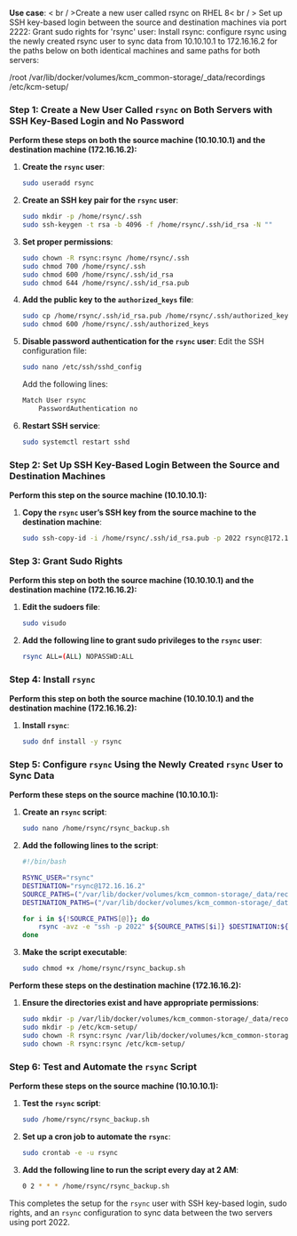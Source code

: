 **Use case**: 
< br / >Create a new user called rsync on RHEL 8< br / >
Set up SSH key-based login between the source and destination machines via port 2222:
Grant sudo rights for 'rsync' user:
Install rsync:
configure rsync using the newly created rsync user to sync data from 10.10.10.1  to  172.16.16.2 for the paths below on both identical machines and same paths for both servers:

/root
/var/lib/docker/volumes/kcm_common-storage/_data/recordings  
/etc/kcm-setup/


### Step 1: Create a New User Called `rsync` on Both Servers with SSH Key-Based Login and No Password

**Perform these steps on both the source machine (10.10.10.1) and the destination machine (172.16.16.2):**

1. **Create the `rsync` user**:
    ```bash
    sudo useradd rsync
    ```

2. **Create an SSH key pair for the `rsync` user**:
    ```bash
    sudo mkdir -p /home/rsync/.ssh
    sudo ssh-keygen -t rsa -b 4096 -f /home/rsync/.ssh/id_rsa -N ""
    ```

3. **Set proper permissions**:
    ```bash
    sudo chown -R rsync:rsync /home/rsync/.ssh
    sudo chmod 700 /home/rsync/.ssh
    sudo chmod 600 /home/rsync/.ssh/id_rsa
    sudo chmod 644 /home/rsync/.ssh/id_rsa.pub
    ```

4. **Add the public key to the `authorized_keys` file**:
    ```bash
    sudo cp /home/rsync/.ssh/id_rsa.pub /home/rsync/.ssh/authorized_keys
    sudo chmod 600 /home/rsync/.ssh/authorized_keys
    ```

5. **Disable password authentication for the `rsync` user**:
    Edit the SSH configuration file:
    ```bash
    sudo nano /etc/ssh/sshd_config
    ```

    Add the following lines:
    ```bash
    Match User rsync
        PasswordAuthentication no
    ```

6. **Restart SSH service**:
    ```bash
    sudo systemctl restart sshd
    ```

### Step 2: Set Up SSH Key-Based Login Between the Source and Destination Machines

**Perform this step on the source machine (10.10.10.1):**

1. **Copy the `rsync` user’s SSH key from the source machine to the destination machine**:
    ```bash
    sudo ssh-copy-id -i /home/rsync/.ssh/id_rsa.pub -p 2022 rsync@172.16.16.2
    ```

### Step 3: Grant Sudo Rights

**Perform this step on both the source machine (10.10.10.1) and the destination machine (172.16.16.2):**

1. **Edit the sudoers file**:
    ```bash
    sudo visudo
    ```

2. **Add the following line to grant sudo privileges to the `rsync` user**:
    ```bash
    rsync ALL=(ALL) NOPASSWD:ALL
    ```

### Step 4: Install `rsync`

**Perform this step on both the source machine (10.10.10.1) and the destination machine (172.16.16.2):**

1. **Install `rsync`**:
    ```bash
    sudo dnf install -y rsync
    ```

### Step 5: Configure `rsync` Using the Newly Created `rsync` User to Sync Data

**Perform these steps on the source machine (10.10.10.1):**

1. **Create an `rsync` script**:
    ```bash
    sudo nano /home/rsync/rsync_backup.sh
    ```

2. **Add the following lines to the script**:
    ```bash
    #!/bin/bash

    RSYNC_USER="rsync"
    DESTINATION="rsync@172.16.16.2"
    SOURCE_PATHS=("/var/lib/docker/volumes/kcm_common-storage/_data/recordings" "/etc/kcm-setup/")
    DESTINATION_PATHS=("/var/lib/docker/volumes/kcm_common-storage/_data/recordings" "/etc/kcm-setup/")

    for i in ${!SOURCE_PATHS[@]}; do
        rsync -avz -e "ssh -p 2022" ${SOURCE_PATHS[$i]} $DESTINATION:${DESTINATION_PATHS[$i]}
    done
    ```

3. **Make the script executable**:
    ```bash
    sudo chmod +x /home/rsync/rsync_backup.sh
    ```

**Perform these steps on the destination machine (172.16.16.2):**

1. **Ensure the directories exist and have appropriate permissions**:
    ```bash
    sudo mkdir -p /var/lib/docker/volumes/kcm_common-storage/_data/recordings
    sudo mkdir -p /etc/kcm-setup/
    sudo chown -R rsync:rsync /var/lib/docker/volumes/kcm_common-storage/_data/recordings
    sudo chown -R rsync:rsync /etc/kcm-setup/
    ```

### Step 6: Test and Automate the `rsync` Script

**Perform these steps on the source machine (10.10.10.1):**

1. **Test the `rsync` script**:
    ```bash
    sudo /home/rsync/rsync_backup.sh
    ```

2. **Set up a cron job to automate the `rsync`**:
    ```bash
    sudo crontab -e -u rsync
    ```

3. **Add the following line to run the script every day at 2 AM**:
    ```bash
    0 2 * * * /home/rsync/rsync_backup.sh
    ```

This completes the setup for the `rsync` user with SSH key-based login, sudo rights, and an `rsync` configuration to sync data between the two servers using port 2022.
